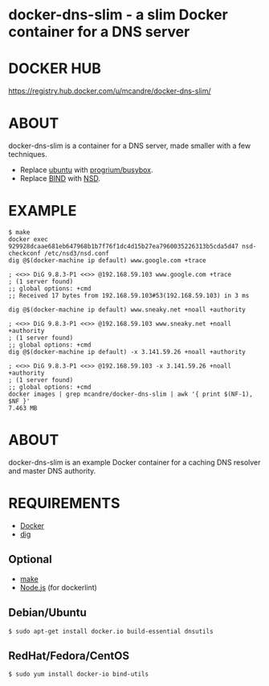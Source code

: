 # docker-dns-slim - a slim Docker container for a DNS server

# DOCKER HUB

https://registry.hub.docker.com/u/mcandre/docker-dns-slim/

# ABOUT

docker-dns-slim is a container for a DNS server, made smaller with a few techniques.

* Replace [ubuntu](https://registry.hub.docker.com/_/ubuntu/) with [progrium/busybox](https://registry.hub.docker.com/u/progrium/busybox/).
* Replace [BIND](https://www.isc.org/downloads/bind/) with [NSD](http://www.nlnetlabs.nl/projects/nsd/).

# EXAMPLE

```
$ make
docker exec 929928dcaae681eb647968b1b7f76f1dc4d15b27ea7960035226313b5cda5d47 nsd-checkconf /etc/nsd3/nsd.conf
dig @$(docker-machine ip default) www.google.com +trace

; <<>> DiG 9.8.3-P1 <<>> @192.168.59.103 www.google.com +trace
; (1 server found)
;; global options: +cmd
;; Received 17 bytes from 192.168.59.103#53(192.168.59.103) in 3 ms

dig @$(docker-machine ip default) www.sneaky.net +noall +authority

; <<>> DiG 9.8.3-P1 <<>> @192.168.59.103 www.sneaky.net +noall +authority
; (1 server found)
;; global options: +cmd
dig @$(docker-machine ip default) -x 3.141.59.26 +noall +authority

; <<>> DiG 9.8.3-P1 <<>> @192.168.59.103 -x 3.141.59.26 +noall +authority
; (1 server found)
;; global options: +cmd
docker images | grep mcandre/docker-dns-slim | awk '{ print $(NF-1), $NF }'
7.463 MB
```

# ABOUT

docker-dns-slim is an example Docker container for a caching DNS resolver and master DNS authority.

# REQUIREMENTS

* [Docker](https://www.docker.com/)
* [dig](http://man.cx/dig)

## Optional

* [make](http://www.gnu.org/software/make/)
* [Node.js](https://nodejs.org/en/) (for dockerlint)

## Debian/Ubuntu

```
$ sudo apt-get install docker.io build-essential dnsutils
```

## RedHat/Fedora/CentOS

```
$ sudo yum install docker-io bind-utils
```
